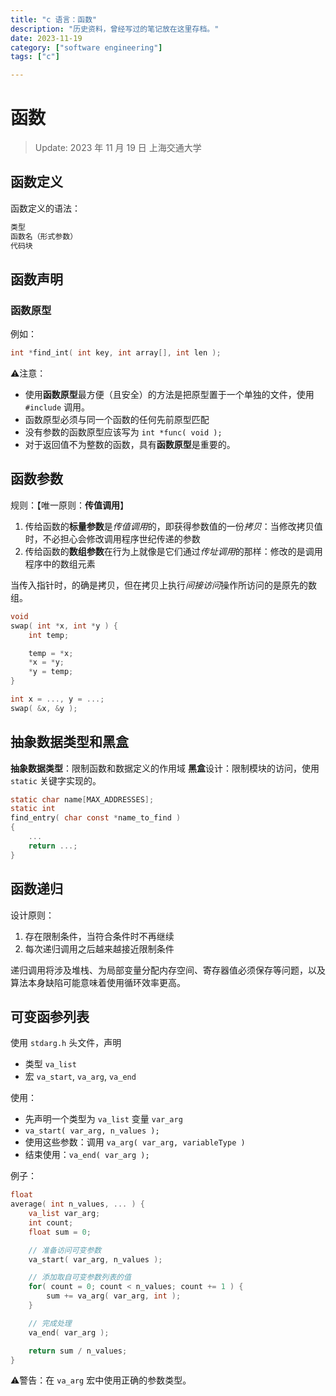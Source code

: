 ```yaml
---
title: "c 语言：函数"
description: "历史资料，曾经写过的笔记放在这里存档。"
date: 2023-11-19
category: ["software engineering"]
tags: ["c"]

---
```


# 函数

> Update: 2023 年 11 月 19 日 上海交通大学

## 函数定义

函数定义的语法：

```c
类型
函数名（形式参数）
代码块
```

## 函数声明

### 函数原型

例如：

```c
int *find_int( int key, int array[], int len );
```

⚠️注意：

- 使用**函数原型**最方便（且安全）的方法是把原型置于一个单独的文件，使用 `#include` 调用。
- 函数原型必须与同一个函数的任何先前原型匹配
- 没有参数的函数原型应该写为 `int *func( void );`
- 对于返回值不为整数的函数，具有**函数原型**是重要的。

## 函数参数

规则：【唯一原则：**传值调用**】

1. 传给函数的**标量参数**是*传值调用*的，即获得参数值的一份*拷贝*：当修改拷贝值时，不必担心会修改调用程序世纪传递的参数
2. 传给函数的**数组参数**在行为上就像是它们通过*传址调用*的那样：修改的是调用程序中的数组元素

当传入指针时，的确是拷贝，但在拷贝上执行*间接访问*操作所访问的是原先的数组。

```c
void 
swap( int *x, int *y ) {
	int temp;

	temp = *x;
	*x = *y;
	*y = temp;
}

int x = ..., y = ...;
swap( &x, &y );
```

## 抽象数据类型和黑盒

**抽象数据类型**：限制函数和数据定义的作用域
**黑盒**设计：限制模块的访问，使用 `static` 关键字实现的。

```c
static char name[MAX_ADDRESSES];
static int
find_entry( char const *name_to_find ) 
{
	...
	return ...;
}
```

## 函数递归

设计原则：

1. 存在限制条件，当符合条件时不再继续
2. 每次递归调用之后越来越接近限制条件

递归调用将涉及堆栈、为局部变量分配内存空间、寄存器值必须保存等问题，以及算法本身缺陷可能意味着使用循环效率更高。

## 可变函参列表

使用 `stdarg.h` 头文件，声明

- 类型 `va_list`
- 宏 `va_start`, `va_arg`, `va_end`

使用：

- 先声明一个类型为 `va_list` 变量 `var_arg`
- `va_start( var_arg, n_values );`
- 使用这些参数：调用 `va_arg( var_arg, variableType )`
- 结束使用：`va_end( var_arg );`

例子：

```c
float 
average( int n_values, ... ) {
    va_list var_arg;
    int count;
    float sum = 0;

    // 准备访问可变参数 
    va_start( var_arg, n_values );

    // 添加取自可变参数列表的值
    for( count = 0; count < n_values; count += 1 ) {
        sum += va_arg( var_arg, int );
    }

    // 完成处理 
    va_end( var_arg );

    return sum / n_values;
}
```

⚠️警告：在 `va_arg` 宏中使用正确的参数类型。
